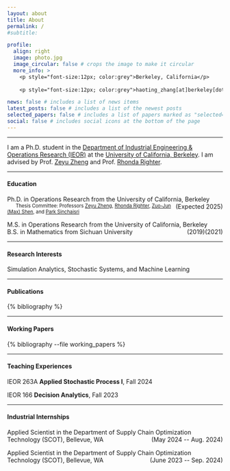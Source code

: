 ```yaml
---
layout: about
title: About
permalink: /
#subtitle: 

profile:
  align: right
  image: photo.jpg
  image_circular: false # crops the image to make it circular
  more_info: >
    <p style="font-size:12px; color:grey">Berkeley, California</p>
      
    <p style="font-size:12px; color:grey">haoting_zhang[at]berkeley[dot]edu</p>

news: false # includes a list of news items
latest_posts: false # includes a list of the newest posts
selected_papers: false # includes a list of papers marked as "selected={true}"
social: false # includes social icons at the bottom of the page
---
```


---

I am a Ph.D. student in the [Department of Industrial Engineering & Operations Research (IEOR)](https://ieor.berkeley.edu/) at the [University of California, Berkeley](https://www.berkeley.edu/). I am advised by Prof. [Zeyu Zheng](https://zheng.ieor.berkeley.edu/) and Prof. [Rhonda Righter](https://rrighter.ieor.berkeley.edu/).





---
#### Education
Ph.D. in Operations Research from the University of California, Berkeley <span style="float:right;">(Expected 2025)</span>  
<span style="font-size:80%; margin-left:20px;">Thesis Committee: Professors [Zeyu Zheng](https://zheng.ieor.berkeley.edu/), [Rhonda Righter](https://rrighter.ieor.berkeley.edu/), [Zuo-Jun (Max) Shen](https://shen.ieor.berkeley.edu/), and [Park Sinchaisri](https://parksinchaisri.github.io/)</span>

M.S. in Operations Research from the University of California, Berkeley <span style="float:right;">(2021)</span>  
B.S. in Mathematics from Sichuan University <span style="float:right;">(2019)</span>




---


#### Research Interests
Simulation Analytics, Stochastic Systems, and Machine Learning

---

#### Publications
<!-- _pages/publications.md -->

<!-- Bibsearch Feature -->


<div class="publications">

{% bibliography %}

</div>


---
#### Working Papers
<div class="working_papers">
  {% bibliography --file working_papers %}
</div>


---

#### Teaching Experiences
IEOR 263A **Applied Stochastic Process I**, Fall 2024

IEOR 166 **Decision Analytics**, Fall 2023


---


#### Industrial Internships

Applied Scientist in the Department of Supply Chain Optimization Technology (SCOT), Bellevue, WA <span style="float:right;">(May 2024 -- Aug. 2024)</span>

Applied Scientist in the Department of Supply Chain Optimization Technology (SCOT), Bellevue, WA <span style="float:right;">(June 2023 -- Sep. 2024)</span>




